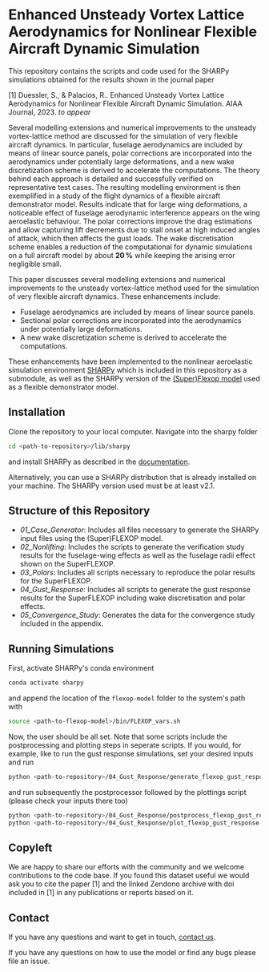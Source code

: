 # Enhanced Unsteady Vortex Lattice Aerodynamics for Nonlinear Flexible Aircraft Dynamic Simulation

This repository contains the scripts and code used for the SHARPy simulations obtained for the results shown in the journal paper

[1] Duessler, S., & Palacios, R.. Enhanced Unsteady Vortex Lattice Aerodynamics for Nonlinear Flexible Aircraft Dynamic Simulation. AIAA Journal, 2023. *to appear*

Several modelling extensions and numerical improvements to the unsteady vortex-lattice method are discussed for the simulation of very flexible aircraft dynamics. In particular, fuselage aerodynamics are included by means of linear source panels, polar corrections are incorporated into the aerodynamics under potentially large deformations, and a new wake discretization scheme is derived to accelerate the computations. The theory behind each approach is detailed and successfully verified on representative test cases. The resulting modelling environment is then exemplified in a study of the flight dynamics of a flexible aircraft demonstrator model. Results indicate that for large wing deformations, a noticeable effect of fuselage aerodynamic interference appears on the wing aeroelastic behaviour. The polar corrections improve the drag estimations and allow capturing lift decrements due to stall onset at high induced angles of attack, which then affects the gust loads. The wake discretisation scheme enables a reduction of the computational for dynamic simulations on a full aircraft model by about $\mathbf{20\,\%}$ while keeping the arising error negligible small.

This paper discusses several modelling extensions and numerical improvements to the unsteady vortex-lattice method used for the simulation of very flexible aircraft dynamics.  These enhancements include:
* Fuselage aerodynamics are included by means of linear source panels.
* Sectional polar corrections are incorporated into the aerodynamics under potentially large deformations.
* A new wake discretization scheme is derived to accelerate the computations.

These enhancements have been implemented to the nonlinear aeroelastic simulation environment [SHARPy](http://github.com/imperialcollegelondon/sharpy) which is included in this repository as a submodule, as well as the SHARPy version of the [(Super)Flexop model](http://github.com/sduess/flexop_model) used as a flexible demonstrator model.


## Installation

Clone the repository to your local computer. Navigate into the sharpy folder 
```bash
cd <path-to-repository>/lib/sharpy
```
and install SHARPy as described in the [documentation](https://ic-sharpy.readthedocs.io/en/latest/content/installation.html). 

Alternatively, you can use a SHARPy distribution that is already installed on your machine. The SHARPy version used must be at least v2.1.

## Structure of this Repository

* _01_Case_Generator_: Includes all files necessary to generate the SHARPy input files using the (Super)FLEXOP model.
* _02_Nonlifting_: Includes the scripts to generate the verification study results for the fuselage-wing effects as well as the fuselage radii effect shown on the SuperFLEXOP.
* _03_Polars_: Includes all scripts necessary to reproduce the polar results for the SuperFLEXOP.
* _04_Gust_Response_: Includes all scripts to generate the gust response results for the SuperFLEXOP including wake discretisation and polar effects.
* _05_Convergence_Study_: Generates the data for the convergence study included in the appendix.
## Running Simulations
First, activate SHARPy's conda environment 
```bash
conda activate sharpy
```
and append the location of the `flexop-model` folder to the system's path with
```bash
source <path-to-flexop-model>/bin/FLEXOP_vars.sh
```
Now, the user should be all set. Note that some scripts include the postprocessing and plotting steps in seperate scripts. If you would, for example, like to run the gust response simulations, set your desired inputs and run 
```bash
python <path-to-repository>/04_Gust_Response/generate_flexop_gust_response.py
```
and run subsequently the postprocessor followed by the plottings script (please check your inputs there too)
```bash
python <path-to-repository>/04_Gust_Response/postprocess_flexop_gust_response.py
python <path-to-repository>/04_Gust_Response/plot_flexop_gust_response.py
```
## Copyleft

We are happy to share our efforts with the community and we welcome contributions to the code base. If you found this dataset useful we would ask you to cite the paper [1] and the linked Zendono archive with doi included in [1] in any publications or reports based on it.

## Contact

If you have any questions and want to get in touch, 
[contact us](https://www.imperial.ac.uk/aeroelastics/people/duessler/).

If you have any questions on how to use the model or find any bugs please file an issue. 
